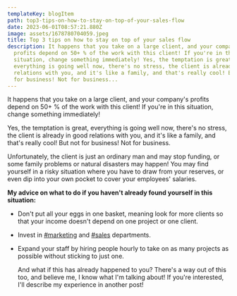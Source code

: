 ```yaml
---
templateKey: blogItem
path: top3-tips-on-how-to-stay-on-top-of-your-sales-flow
date: 2023-06-01T08:57:21.880Z
image: assets/1678780704059.jpeg
title: Top 3 tips on how to stay on top of your sales flow
description: It happens that you take on a large client, and your company's
  profits depend on 50+ % of the work with this client! If you're in this
  situation, change something immediately! Yes, the temptation is great,
  everything is going well now, there's no stress, the client is already in good
  relations with you, and it's like a family, and that's really cool! But not
  for business! Not for business...
---
```

It happens that you take on a large client, and your company's profits depend on 50+ % of the work with this client! If you're in this situation, change something immediately!

Yes, the temptation is great, everything is going well now, there's no stress, the client is already in good relations with you, and it's like a family, and that's really cool! But not for business! Not for business.

Unfortunately, the client is just an ordinary man and may stop funding, or some family problems or natural disasters may happen! You may find yourself in a risky situation where you have to draw from your reserves, or even dip into your own pocket to cover your employees' salaries.

**My advice on what to do if you haven't already found yourself in this situation:**

* Don't put all your eggs in one basket, meaning look for more clients so that your income doesn't depend on one project or one client.
* Invest in [\#marketing](https://www.linkedin.com/feed/hashtag/?keywords=marketing&highlightedUpdateUrns=urn%3Ali%3Aactivity%3A7041316629149851650) and [\#sales](https://www.linkedin.com/feed/hashtag/?keywords=sales&highlightedUpdateUrns=urn%3Ali%3Aactivity%3A7041316629149851650) departments.
* Expand your staff by hiring people hourly to take on as many projects as possible without sticking to just one.

  And what if this has already happened to you? There's a way out of this too, and believe me, I know what I'm talking about! If you're interested, I'll describe my experience in another post!